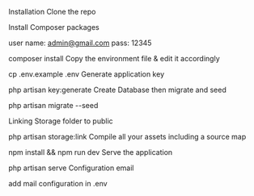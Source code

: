 Installation
Clone the repo

Install Composer packages

user name: admin@gmail.com
pass: 12345

composer install
Copy the environment file & edit it accordingly

cp .env.example .env
Generate application key

php artisan key:generate
Create Database then migrate and seed

php artisan migrate --seed

Linking Storage folder to public

php artisan storage:link
Compile all your assets including a source map

npm install && npm run dev
Serve the application

php artisan serve
Configuration email

add mail configuration in .env
